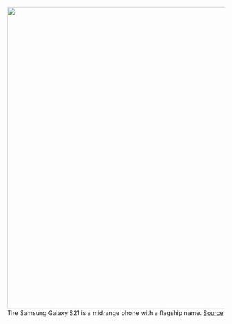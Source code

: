 <img src='https://cdn0.vox-cdn.com/hermano/verge/product/image/9495/vpavic_210118_4378_0193.jpg' width='700px' /><br/>
The Samsung Galaxy S21 is a midrange phone with a flagship name.
<a href='https://www.theverge.com/22252460/samsung-galaxy-s21-review-price-camera-processor'> Source <a/>